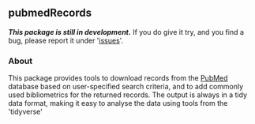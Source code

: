 ## pubmedRecords

_**This package is still in development.**_ If you do give it try, and you find a bug, please report it under '[issues](https://github.com/kamermanpr/pubmedrecords/issues)'.

### About
This package provides tools to download records from the [PubMed](https://www.ncbi.nlm.nih.gov/pubmed/) database based on user-specified search criteria, and to add commonly used bibliometrics for the returned records. The output is always in a tidy data format, making it easy to analyse the data using tools from the 'tidyverse'
